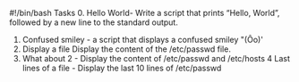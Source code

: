 #!/bin/bash
Tasks
0. Hello World- Write a script that prints “Hello, World”, followed by a new line to the standard output.
1. Confused smiley - a script that displays a confused smiley "(Ôo)'
2. Display a file Display the content of the /etc/passwd file.
3. What about 2 - Display the content of /etc/passwd and /etc/hosts
4 Last lines of a file - Display the last 10 lines of /etc/passwd
